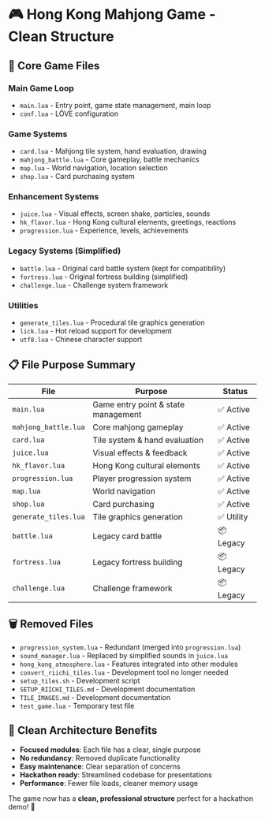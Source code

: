 # 🎮 Hong Kong Mahjong Game - Clean Structure

## 📁 **Core Game Files**

### **Main Game Loop**
- `main.lua` - Entry point, game state management, main loop
- `conf.lua` - LÖVE configuration

### **Game Systems**
- `card.lua` - Mahjong tile system, hand evaluation, drawing
- `mahjong_battle.lua` - Core gameplay, battle mechanics
- `map.lua` - World navigation, location selection
- `shop.lua` - Card purchasing system

### **Enhancement Systems**
- `juice.lua` - Visual effects, screen shake, particles, sounds
- `hk_flavor.lua` - Hong Kong cultural elements, greetings, reactions
- `progression.lua` - Experience, levels, achievements

### **Legacy Systems (Simplified)**
- `battle.lua` - Original card battle system (kept for compatibility)
- `fortress.lua` - Original fortress building (simplified)
- `challenge.lua` - Challenge system framework

### **Utilities**
- `generate_tiles.lua` - Procedural tile graphics generation
- `lick.lua` - Hot reload support for development
- `utf8.lua` - Chinese character support

## 📋 **File Purpose Summary**

| File | Purpose | Status |
|------|---------|--------|
| `main.lua` | Game entry point & state management | ✅ Active |
| `mahjong_battle.lua` | Core mahjong gameplay | ✅ Active |
| `card.lua` | Tile system & hand evaluation | ✅ Active |
| `juice.lua` | Visual effects & feedback | ✅ Active |
| `hk_flavor.lua` | Hong Kong cultural elements | ✅ Active |
| `progression.lua` | Player progression system | ✅ Active |
| `map.lua` | World navigation | ✅ Active |
| `shop.lua` | Card purchasing | ✅ Active |
| `generate_tiles.lua` | Tile graphics generation | ✅ Utility |
| `battle.lua` | Legacy card battle | 📦 Legacy |
| `fortress.lua` | Legacy fortress building | 📦 Legacy |
| `challenge.lua` | Challenge framework | 📦 Legacy |

## 🗑️ **Removed Files**
- `progression_system.lua` - Redundant (merged into `progression.lua`)
- `sound_manager.lua` - Replaced by simplified sounds in `juice.lua`
- `hong_kong_atmosphere.lua` - Features integrated into other modules
- `convert_riichi_tiles.lua` - Development tool no longer needed
- `setup_tiles.sh` - Development script
- `SETUP_RIICHI_TILES.md` - Development documentation
- `TILE_IMAGES.md` - Development documentation
- `test_game.lua` - Temporary test file

## 🎯 **Clean Architecture Benefits**
- **Focused modules**: Each file has a clear, single purpose
- **No redundancy**: Removed duplicate functionality
- **Easy maintenance**: Clear separation of concerns
- **Hackathon ready**: Streamlined codebase for presentations
- **Performance**: Fewer file loads, cleaner memory usage

The game now has a **clean, professional structure** perfect for a hackathon demo! 🚀